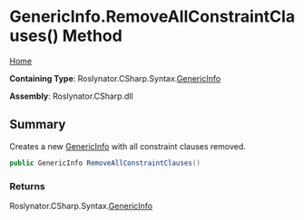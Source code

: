 <a name="_top"></a>

# GenericInfo\.RemoveAllConstraintClauses\(\) Method

[Home](../../../../../README.md#_top)

**Containing Type**: Roslynator\.CSharp\.Syntax\.[GenericInfo](../README.md#_top)

**Assembly**: Roslynator\.CSharp\.dll

## Summary

Creates a new [GenericInfo](../README.md#_top) with all constraint clauses removed\.

```csharp
public GenericInfo RemoveAllConstraintClauses()
```

### Returns

Roslynator\.CSharp\.Syntax\.[GenericInfo](../README.md#_top)

